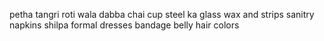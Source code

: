 
petha
tangri
roti wala dabba
chai cup
steel ka glass
wax and strips
sanitry napkins
shilpa formal dresses
bandage
belly
hair colors
